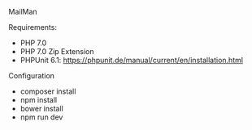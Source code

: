 MailMan

Requirements:

* PHP 7.0
* PHP 7.0 Zip Extension
* PHPUnit 6.1: https://phpunit.de/manual/current/en/installation.html

Configuration

* composer install
* npm install
* bower install
* npm run dev